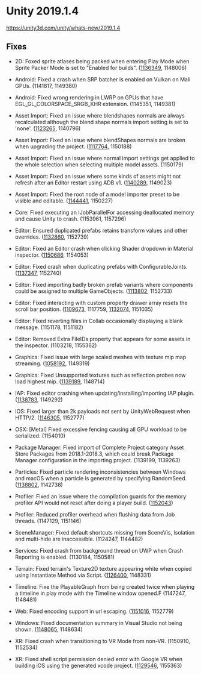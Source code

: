 # Unity 2019.1.4
https://unity3d.com/unity/whats-new/2019.1.4

## Fixes

<ul>
<li><p>2D: Foxed sprite atlases being packed when entering Play Mode when Sprite Packer Mode is set to "Enabled for builds". (<a href="https://issuetracker.unity3d.com/issues/sprite-atlases-are-packed-by-entering-play-mode-when-sprite-packer-mode-is-set-to-enabled-for-builds">1136349</a>, 1148006)</p></li>
<li><p>Android: Fixed a crash when SRP batcher is enabled on Vulkan on Mali GPUs. (1141817, 1149380)</p></li>
<li><p>Android: Fixed wrong rendering in LWRP on GPUs that have EGL_GL_COLORSPACE_SRGB_KHR extension. (1145351, 1149381)</p></li>
<li><p>Asset Import: Fixed an issue where blendshapes normals are always recalculated although the blend shape normals import setting is set to 'none'. (<a href="https://issuetracker.unity3d.com/issues/blend-shape-normals-are-always-calculating-even-when-its-set-to-none-in-import-settings">1123265</a>, 1140796)</p></li>
<li><p>Asset Import: Fixed an issue where blendShapes normals are broken when upgrading the project. (<a href="https://issuetracker.unity3d.com/issues/blendshapes-normals-are-broken-when-upgrading-the-project">1117764</a>, 1150188)</p></li>
<li><p>Asset Import: Fixed an issue where normal import settings get applied to the whole selection when selecting multiple model assets. (1150179)</p></li>
<li><p>Asset Import: Fixed an issue where some kinds of assets might not refresh after an Editor restart using ADB v1. (<a href="https://issuetracker.unity3d.com/issues/assetdatabase-does-not-refresh-asset-after-editor-restart">1140289</a>, 1149023)</p></li>
<li><p>Asset Import: Fixed the root node of a model importer preset to be visible and editable. (<a href="https://issuetracker.unity3d.com/issues/editor-root-node-value-comes-as-null-when-creating-fbx-preset">1144441</a>, 1150227)</p></li>
<li><p>Core: Fixed executing an IJobParallelFor accessing deallocated memory and cause Unity to crash. (1153961, 1157296)</p></li>
<li><p>Editor: Ensured duplicated prefabs retains transform values and other overrides. (<a href="https://issuetracker.unity3d.com/issues/game-objects-are-moved-to-random-places-when-duplicating-prefabs">1132860</a>, 1152739)</p></li>
<li><p>Editor: Fixed an Editor crash when clicking Shader dropdown in Material inspector. (<a href="https://issuetracker.unity3d.com/issues/editor-crashes-in-shader-issupported-when-trying-to-change-materials-shader-hdrp-slash-lit-to-any-other-shader-via-a-dropdown-menu">1150686</a>, 1154053)</p></li>
<li><p>Editor: Fixed crash when duplicating prefabs with ConfigurableJoints. (<a href="https://issuetracker.unity3d.com/issues/editor-crashes-with-transform-getposition-when-duplicating-prefabs-with-configurable-joints">1137347</a>, 1152740)</p></li>
<li><p>Editor: Fixed importing badly broken prefab variants where components could be assigned to multiple GameObjects. (<a href="https://issuetracker.unity3d.com/issues/editor-crashing-when-selecting-a-prefab-variant">1113802</a>, 1152733)</p></li>
<li><p>Editor: Fixed interacting with custom property drawer array resets the scroll bar position. (<a href="https://issuetracker.unity3d.com/issues/selected-array-element-in-the-inspector-carries-value-over-to-other-elements-when-scrolling">1109673</a>, 1117759, <a href="https://issuetracker.unity3d.com/issues/mouse-click-does-not-select-the-correct-array-element-in-the-inspector-window-while-scrolling">1132074</a>, 1151035)</p></li>
<li><p>Editor: Fixed reverting files in Collab occasionally displaying a blank message. (1151178, 1151182)</p></li>
<li><p>Editor: Removed Extra FileIDs property that appears for some assets in the inspector. (1103218, 1155362)</p></li>
<li><p>Graphics: Fixed issue with large scaled meshes with texture mip map streaming. (<a href="https://issuetracker.unity3d.com/issues/fbx-model-exported-with-specific-measuring-units-loses-texture-quality-upon-scene-switching">1058192</a>, 1149319)</p></li>
<li><p>Graphics: Fixed Unsupported textures such as reflection probes now load highest mip. (<a href="https://issuetracker.unity3d.com/issues/texture-streaming-loads-wrong-mipmap-levels-when-the-associated-transforms-scale-is-not-equal-to-one">1139189</a>, 1148714)</p></li>
<li><p>IAP: Fixed editor crashing when updating/installing/importing IAP plugin. (<a href="https://issuetracker.unity3d.com/issues/iap-editor-crashes-when-updating-slash-installing-slash-importing-iap-plugin">1138783</a>, 1149292)</p></li>
<li><p>iOS: Fixed larger than 2k payloads not sent by UnityWebRequest when HTTP/2. (<a href="https://issuetracker.unity3d.com/issues/mobile-unitywebrequest-fails-sending-post-request-if-the-server-supports-http-slash-2-with-no-fallback-to-http-slash-1">1146305</a>, 1152777)</p></li>
<li><p>OSX: [Metal] Fixed excessive fencing causing all GPU workload to be serialized. (1154010)</p></li>
<li><p>Package Manager: Fixed import of Complete Project category Asset Store Packages from 2018.1-2018.3, which could break Package Manager configuration in the importing project. (1139199, 1139263)</p></li>
<li><p>Particles: Fixed particle rendering inconsistencies between Windows and macOS when a particle is generated by specifying RandomSeed. (<a href="https://issuetracker.unity3d.com/issues/particle-rendering-inconsistencies-between-windows-and-macos-when-a-particle-is-generated-by-specifying-randomseed">1138802</a>, 1142738)</p></li>
<li><p>Profiler: Fixed an issue where the compilation guards for the memory profiler API would not reset after doing a player build. (<a href="https://issuetracker.unity3d.com/issues/memory-profiler-cancels-spanshot-due-to-compilation-in-progress-after-build-and-run">1152043</a>)</p></li>
<li><p>Profiler: Reduced profiler overhead when flushing data from Job threads. (1147129, 1151146)</p></li>
<li><p>SceneManager: Fixed default shortcuts missing from SceneVis, Isolation and multi-hide are inaccessible. (1124247, 1144482)</p></li>
<li><p>Services: Fixed crash from background thread on UWP when Crash Reporting is enabled. (1130184, 1150581)</p></li>
<li><p>Terrain: Fixed terrain's Texture2D texture appearing white when copied using Instantiate Method via Script. (<a href="https://issuetracker.unity3d.com/issues/terrains-texture2d-texture-appears-white-when-copied-using-instantiate-method-via-script">1126400</a>, 1148331)</p></li>
<li><p>Timeline: Fixe the PlayableGraph from being created twice when playing a timeline in play mode with the Timeline window opened.F (1147247, 1148481)</p></li>
<li><p>Web: Fixed encoding support in url escaping. (<a href="https://issuetracker.unity3d.com/issues/unitywebrequest-unitywebrequest-dot-escapeurl-ignores-specified-encoding-when-creating-the-url">1151016</a>, 1152779)</p></li>
<li><p>Windows: Fixed documentation summary in Visual Studio not being shown. (<a href="https://issuetracker.unity3d.com/issues/documentation-summary-in-visual-studio-is-not-being-shown">1148065</a>, 1148634)</p></li>
<li><p>XR: Fixed crash when transitioning to VR Mode from non-VR. (1150910, 1152534)</p></li>
<li><p>XR: Fixed shell script permission denied error with Google VR when building iOS using the generated xcode project. (<a href="https://issuetracker.unity3d.com/issues/google-vr-xcode-permission-denied-on-shell-scripts">1129546</a>, 1155363)</p></li>
</ul>

